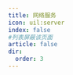 ```yaml
---
title: 网络服务
icon: uil:server
index: false
#列表屏蔽该页面
article: false
dir:
  order: 3
---
```


<div class="catalog-display-container">
  <Catalog base='/skill/server' />
</div>